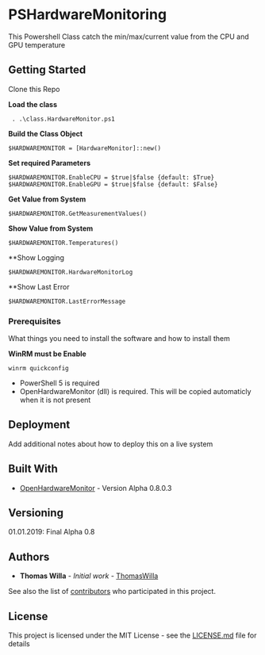 # PSHardwareMonitoring

This Powershell Class catch the min/max/current value from the CPU and GPU temperature

## Getting Started
Clone this Repo

**Load the class**
```
 . .\class.HardwareMonitor.ps1
```

**Build the Class Object**
```
$HARDWAREMONITOR = [HardwareMonitor]::new()
```

**Set required Parameters**
```
$HARDWAREMONITOR.EnableCPU = $true|$false {default: $True}
$HARDWAREMONITOR.EnableGPU = $true|$false {default: $False}
```

**Get Value from System**
```
$HARDWAREMONITOR.GetMeasurementValues()
```

**Show Value from System**
```
$HARDWAREMONITOR.Temperatures()
```

**Show Logging
```
$HARDWAREMONITOR.HardwareMonitorLog
```

**Show Last Error
```
$HARDWAREMONITOR.LastErrorMessage
```


### Prerequisites

What things you need to install the software and how to install them

**WinRM must be Enable**

```
winrm quickconfig
```

* PowerShell 5 is required
* OpenHardwareMonitor (dll) is required. This will be copied automaticly when it is not present


## Deployment

Add additional notes about how to deploy this on a live system

## Built With

* [OpenHardwareMonitor](https://openhardwaremonitor.org/) - Version Alpha 0.8.0.3


## Versioning
01.01.2019: Final Alpha 0.8


## Authors

* **Thomas Willa** - *Initial work* - [ThomasWilla](https://github.com/ThomasWilla)

See also the list of [contributors](https://github.com/ThomasWilla/PSHardwareMonitoring/graphs/contributors) who participated in this project.

## License

This project is licensed under the MIT License - see the [LICENSE.md](LICENSE.md) file for details